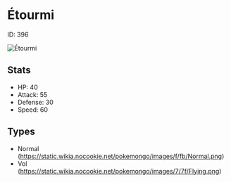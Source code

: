 # Étourmi


ID: 396

![](https://raw.githubusercontent.com/PokeAPI/sprites/master/sprites/pokemon/other/official-artwork/396.png "Étourmi")

## Stats


 - HP: 40
 - Attack: 55
 - Defense: 30
 - Speed: 60

## Types


 - Normal (https://static.wikia.nocookie.net/pokemongo/images/f/fb/Normal.png)
 - Vol (https://static.wikia.nocookie.net/pokemongo/images/7/7f/Flying.png)
